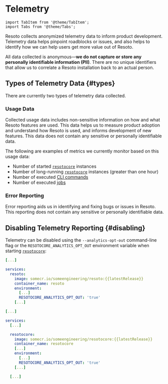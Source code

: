 # Telemetry

```mdx-code-block
import TabItem from '@theme/TabItem';
import Tabs from '@theme/Tabs';
```

Resoto collects anonymized telemetry data to inform product development. Telemetry data helps pinpoint roadblocks or issues, and also helps to identify how we can help users get more value out of Resoto.

All data collected is anonymous—**we do not capture or store any personally identifiable information (PII)**. There are no unique identifiers that allow us to correlate a Resoto installation back to an actual person.

## Types of Telemetry Data {#types}

There are currently two types of telemetry data collected.

### Usage Data

Collected usage data includes non-sensitive information on how and what Resoto features are used. This data helps us to measure product adoption and understand how Resoto is used, and informs development of new features. This data does not contain any sensitive or personally identifiable data.

The following are examples of metrics we currently monitor based on this usage data:

- Number of started [`resotocore`](../concepts/components/core.md) instances
- Number of long-running [`resotocore`](../concepts/components/core.md) instances (greater than one hour)
- Number of executed [CLI commands](./cli/index.md)
- Number of executed [jobs](../concepts/automation/job.md)

### Error Reporting

Error reporting aids us in identifying and fixing bugs or issues in Resoto. This reporting does not contain any sensitive or personally identifiable data.

## Disabling Telemetry Reporting {#disabling}

Telemetry can be disabled using the `--analytics-opt-out` command-line flag or the `RESOTOCORE_ANALYTICS_OPT_OUT` environment variable when starting [`resotocore`](../concepts/components/core.md):

<Tabs>
<TabItem value="docker-compose-all-in-one" label="Docker Compose (All-in-One Image)">

```yml title="docker-compose.yml"
[...]

services:
  resoto:
    image: somecr.io/someengineering/resoto:{{latestRelease}}
    container_name: resoto
    environment:
      [...]
      RESOTOCORE_ANALYTICS_OPT_OUT: 'true'
    [...]
```

</TabItem>
<TabItem value="docker-compose-components" label="Docker Compose (Separate Component Images)">

```yml title="docker-compose.yml"
[...]

services:
  [...]

  resotocore:
    image: somecr.io/someengineering/resotocore:{{latestRelease}}
    container_name: resotocore
    [...]
    environment:
      [...]
      RESOTOCORE_ANALYTICS_OPT_OUT: 'true'
    [...]

  [...]
```

</TabItem>
</Tabs>
